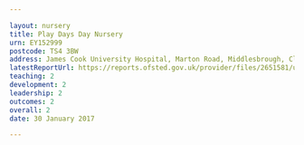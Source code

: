 ```yaml
---

layout: nursery
title: Play Days Day Nursery
urn: EY152999
postcode: TS4 3BW
address: James Cook University Hospital, Marton Road, Middlesbrough, Cleveland, TS4 3BW
latestReportUrl: https://reports.ofsted.gov.uk/provider/files/2651581/urn/EY152999.pdf
teaching: 2
development: 2
leadership: 2
outcomes: 2
overall: 2
date: 30 January 2017

---
```

